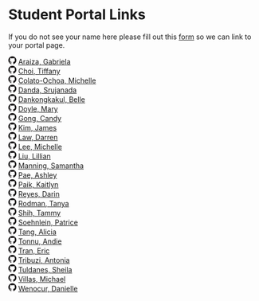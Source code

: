 Student Portal Links
====================

If you do not see your name here please fill out this [form](https://docs.google.com/forms/d/114ejiQNE6rxdEqqXBhyFEPx3L_HIoxoYx1GjLEMpInY/viewform) so we can link to your portal page.

 [![GitHub](images/GitHub-Mark-16px.png)](http:/github.com/garaiza)	[Araiza, Gabriela](http://garaiza.github.io/ex1/index.html)  
 [![GitHub](images/GitHub-Mark-16px.png)](http:/github.com/choitiffany)	[Choi, Tiffany](http://choitiffany.github.io/ex1/index.html)  
 [![GitHub](images/GitHub-Mark-16px.png)](http:/github.com/mcolato8)	[Colato-Ochoa, Michelle](http://mcolato8.github.io/ex1/index.html)  
 [![GitHub](images/GitHub-Mark-16px.png)](http:/github.com/srujanada)	[Danda, Srujanada](http://srujanada.github.io/ex1/)  
 [![GitHub](images/GitHub-Mark-16px.png)](http:/github.com/bdankul)	[Dankongkakul, Belle](http://bdankul.github.io/ex1/index.html)  
 [![GitHub](images/GitHub-Mark-16px.png)](http:/github.com/mndoyle)	[Doyle, Mary](http://mndoyle.github.io/ex1/)  
 [![GitHub](images/GitHub-Mark-16px.png)](http:/github.com/cagong)	[Gong, Candy](http://cagong.github.io/ex1/index.html)  
 [![GitHub](images/GitHub-Mark-16px.png)](http:/github.com/jameskim1093)	[Kim, James](http://jameskim1093.github.io/ex1/index.html)  
 [![GitHub](images/GitHub-Mark-16px.png)](http:/github.com/darrenlaw)	[Law, Darren](http://darrenlaw.github.io/ex1/index.html)  
 [![GitHub](images/GitHub-Mark-16px.png)](http:/github.com/michelleplee)	[Lee, Michelle](http://michelleplee.github.io/ex1/)  
 [![GitHub](images/GitHub-Mark-16px.png)](http:/github.com/lillianl)	[Liu, Lillian](http://lillianl.github.io/ex1)  
 [![GitHub](images/GitHub-Mark-16px.png)](http:/github.com/samanning)	[Manning, Samantha](http://samanning.github.io/ex1/index.html)  
 [![GitHub](images/GitHub-Mark-16px.png)](http:/github.com/ashleypae)	[Pae, Ashley](http://ashleypae.github.io/ex1/)  
 [![GitHub](images/GitHub-Mark-16px.png)](http:/github.com/mspaikman)	[Paik, Kaitlyn](http://mspaikman.github.io/ex1/portal.html)  
 [![GitHub](images/GitHub-Mark-16px.png)](http:/github.com/dereyes)	[Reyes, Darin](http://dereyes.github.io/ex1/index.html)  
 [![GitHub](images/GitHub-Mark-16px.png)](http:/github.com/tjrodman)	[Rodman, Tanya](http://tjrodman.github.io/ex1/index.html)  
 [![GitHub](images/GitHub-Mark-16px.png)](http:/github.com/tmshih21)	[Shih, Tammy](http://tmshih21.github.io/ex1/index.html)  
  [![GitHub](images/GitHub-Mark-16px.png)](http:/github.com/)	[Soehnlein, Patrice](http://soehnlein.github.io/ex1/)  
 [![GitHub](images/GitHub-Mark-16px.png)](http:/github.com/alitang)	[Tang, Alicia](http://alitang.github.io/ex1)  
 [![GitHub](images/GitHub-Mark-16px.png)](http:/github.com/atonnu)	[Tonnu, Andie](http://atonnu.github.io/ex1/)  
 [![GitHub](images/GitHub-Mark-16px.png)](http:/github.com/ertran)	[Tran, Eric](http://ertran.github.io/Ex1/index.html)  
 [![GitHub](images/GitHub-Mark-16px.png)](http:/github.com/artribuz)	[Tribuzi, Antonia](http://artribuz.github.io/ex1/)  
 [![GitHub](images/GitHub-Mark-16px.png)](http:/github.com/sheilatuldanes)	[Tuldanes, Sheila](http://sheilatuldanes.github.io/ex1/index.html)  
 [![GitHub](images/GitHub-Mark-16px.png)](http:/github.com/mavillas)	[Villas, Michael](http://mavillas.github.io/ex1/)  
 [![GitHub](images/GitHub-Mark-16px.png)](http:/github.com/tdiwenocur)	[Wenocur, Danielle](http://tdiwenocur.github.io/ex1/index.html)  

